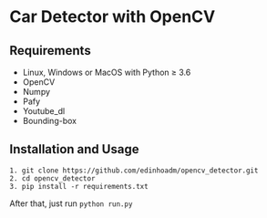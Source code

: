 # Car Detector with OpenCV

## Requirements
- Linux, Windows or MacOS with Python ≥ 3.6
- OpenCV
- Numpy
- Pafy
- Youtube_dl
- Bounding-box

## Installation and Usage

```
1. git clone https://github.com/edinhoadm/opencv_detector.git
2. cd opencv_detector
3. pip install -r requirements.txt
```

After that, just run `python run.py`




